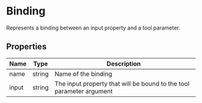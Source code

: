 # Binding

Represents a binding between an input property and a tool parameter.





## Properties

| Name | Type | Description |
| ---- | ---- | ----------- |
| name | string | Name of the binding  |
| input | string | The input property that will be bound to the tool parameter argument  |



